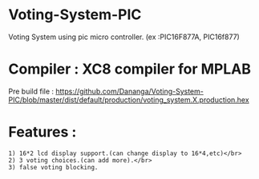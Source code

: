 # Voting-System-PIC
Voting System using pic micro controller. (ex  :PIC16F877A, PIC16f877)

# Compiler : XC8 compiler for MPLAB
Pre build file : https://github.com/Dananga/Voting-System-PIC/blob/master/dist/default/production/voting_system.X.production.hex

# Features :
    1) 16*2 lcd display support.(can change display to 16*4,etc)</br>
    2) 3 voting choices.(can add more).</br>
    3) false voting blocking.
